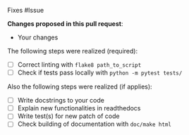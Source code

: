 Fixes #Issue

**Changes proposed in this pull request**:
- Your changes

The following steps were realized (required):
- [ ] Correct linting with `flake8 path_to_script`
- [ ] Check if tests pass locally with `python -m pytest tests/`

Also the following steps were realized (if applies):
- [ ] Write docstrings to your code
- [ ] Explain new functionalities in readthedocs
- [ ] Write test(s) for new patch of code
- [ ] Check building of documentation with `doc/make html`
